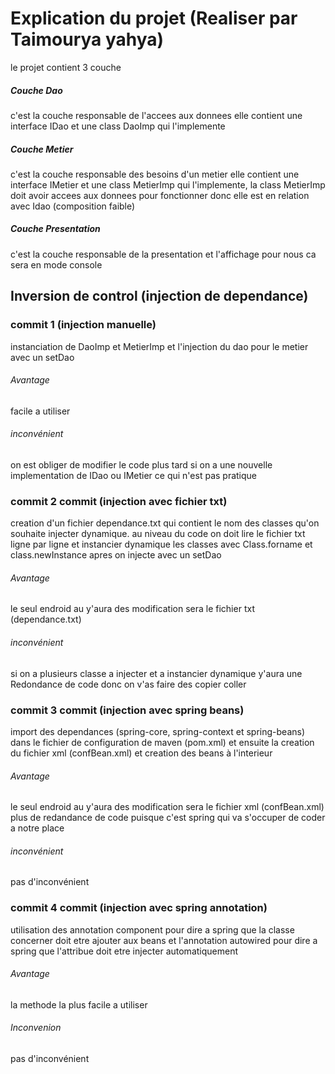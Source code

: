 # Explication du projet (Realiser par Taimourya yahya)
le projet contient 3 couche

##### Couche Dao
c'est la couche responsable de l'accees aux donnees elle contient une interface
IDao et une class DaoImp qui l'implemente

##### Couche Metier
c'est la couche responsable des besoins d'un metier elle contient une
interface IMetier et une class MetierImp qui l'implemente,
la class MetierImp doit avoir accees aux donnees pour fonctionner
donc elle est en relation avec Idao (composition faible) 

##### Couche Presentation
c'est la couche responsable de la presentation et l'affichage pour nous
ca sera en mode console

## Inversion de control (injection de dependance)
### commit 1 (injection manuelle)
instanciation de DaoImp et MetierImp et l'injection du dao pour le metier
avec un setDao

###### Avantage
facile a utiliser
###### inconvénient
on est obliger de modifier le code plus tard si on a une nouvelle implementation
de IDao ou IMetier ce qui n'est pas pratique


### commit 2 commit (injection avec fichier txt)
creation d'un fichier dependance.txt qui contient le nom des classes qu'on souhaite
injecter dynamique. au niveau du code on doit lire le fichier txt ligne par ligne
et instancier dynamique les classes avec Class.forname et class.newInstance 
apres on injecte avec un setDao

###### Avantage
le seul endroid au y'aura des modification sera le fichier txt (dependance.txt)
###### inconvénient
si on a plusieurs classe a injecter et a instancier dynamique y'aura une Redondance 
de code donc on v'as faire des copier coller

### commit 3 commit (injection avec spring beans)
import des dependances (spring-core, spring-context et spring-beans) dans le fichier
de configuration de maven (pom.xml) et ensuite la creation du fichier xml (confBean.xml)
et creation des beans à l'interieur

###### Avantage
le seul endroid au y'aura des modification sera le fichier xml (confBean.xml)
plus de redandance de code puisque c'est spring qui va s'occuper de coder a notre place
###### inconvénient
pas d'inconvénient

### commit 4 commit (injection avec spring annotation)
utilisation des annotation component pour dire a spring que la classe concerner doit etre ajouter
aux beans et l'annotation autowired pour dire a spring que l'attribue doit etre injecter automatiquement

###### Avantage
la methode la plus facile a utiliser
###### Inconvenion
pas d'inconvénient

